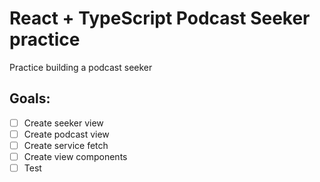 # React + TypeScript Podcast Seeker practice

Practice building a podcast seeker

## Goals:
- [ ] Create seeker view
- [ ] Create podcast view
- [ ] Create service fetch
- [ ] Create view components
- [ ] Test